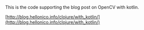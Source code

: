This is the code supporting the blog post on OpenCV with kotlin.

[http://blog.hellonico.info/clojure/with_kotlin/](http://blog.hellonico.info/clojure/with_kotlin/)